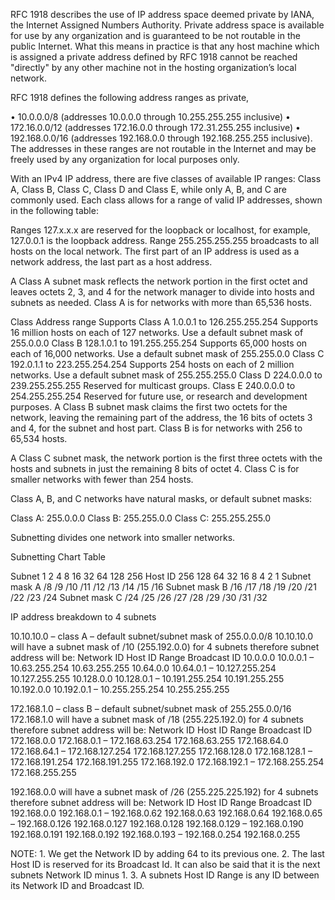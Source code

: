 RFC 1918 describes the use of IP address space deemed private by IANA, the Internet Assigned Numbers Authority. Private address space is available for use by any organization and is guaranteed to be not routable in the public Internet. What this means in practice is that any host machine which is assigned a private address defined by RFC 
1918 cannot be reached "directly" by any other machine not in the hosting organization’s local network. 
 
RFC 1918 defines the following address ranges as private, 
 
• 10.0.0.0/8 (addresses 10.0.0.0 through 10.255.255.255 inclusive) • 172.16.0.0/12 (addresses 172.16.0.0 through 172.31.255.255 inclusive) • 192.168.0.0/16 (addresses 192.168.0.0 through 192.168.255.255 inclusive). The addresses in these ranges are not routable in the Internet and may be freely used by any organization for local purposes only. 
 
With an IPv4 IP address, there are five classes of available IP ranges: Class A, Class B, Class C, Class D and Class E, while only A, B, and C are commonly used.  Each class allows for a range of valid IP addresses, shown in the following table: 
 
Ranges 127.x.x.x are reserved for the loopback or localhost, for example, 127.0.0.1 is the loopback address. Range 255.255.255.255 broadcasts to all hosts on the local network. The first part of an IP address is used as a network address, the last part as a host address.  
 
A Class A subnet mask reflects the network portion in the first octet and leaves octets 2, 3, and 4 for the network manager to divide into hosts and subnets as needed. Class A is for networks with more than 65,536 hosts. 
 
Class Address range Supports 
Class A 1.0.0.1 to 126.255.255.254 
Supports 16 million hosts on each of 127 networks. Use a default subnet mask of 255.0.0.0 
Class B 128.1.0.1 to 191.255.255.254 
Supports 65,000 hosts on each of 16,000 networks. Use a default subnet mask of 255.255.0.0 
Class C 192.0.1.1 to 223.255.254.254 
Supports 254 hosts on each of 2 million networks. Use a default subnet mask of 255.255.255.0 
Class D 224.0.0.0 to 239.255.255.255 
Reserved for multicast groups. 
Class E 240.0.0.0 to 254.255.255.254 
Reserved for future use, or research and development purposes. 
A Class B subnet mask claims the first two octets for the network, leaving the remaining part of the address, the 16 bits of octets 3 and 4, for the subnet and host part. Class B is for networks with 256 to 65,534 hosts. 
 
A Class C subnet mask, the network portion is the first three octets with the hosts and subnets in just the remaining 8 bits of octet 4. Class C is for smaller networks with fewer than 254 hosts. 
 
Class A, B, and C networks have natural masks, or default subnet masks: 
 
Class A: 255.0.0.0 Class B: 255.255.0.0 Class C: 255.255.255.0 
 
Subnetting divides one network into smaller networks. 
 
Subnetting Chart Table 
 
Subnet 1 2 4 8 16 32 64 128 256 Host ID 256 128 64 32 16 8 4 2 1 Subnet mask A /8 /9 /10 /11 /12 /13 /14 /15 /16 Subnet mask B /16 /17 /18 /19 /20 /21 /22 /23 /24 Subnet mask C /24 /25 /26 /27 /28 /29 /30 /31 /32 
 
IP address breakdown to 4 subnets 
 
10.10.10.0 – class A – default subnet/subnet mask of 255.0.0.0/8 10.10.10.0 will have a subnet mask of /10 (255.192.0.0) for 4 subnets therefore subnet address will be: Network ID Host ID Range Broadcast ID 10.0.0.0 10.0.0.1 – 10.63.255.254 10.63.255.255 10.64.0.0 10.64.0.1 – 10.127.255.254 10.127.255.255 10.128.0.0 10.128.0.1 – 10.191.255.254 10.191.255.255 10.192.0.0 10.192.0.1 – 10.255.255.254 10.255.255.255 
 
172.168.1.0 – class B – default subnet/subnet mask of 255.255.0.0/16 
172.168.1.0 will have a subnet mask of /18 (255.225.192.0) for 4 subnets therefore subnet address will be: Network ID Host ID Range Broadcast ID 172.168.0.0 172.168.0.1 – 172.168.63.254 172.168.63.255 172.168.64.0 172.168.64.1 – 172.168.127.254 172.168.127.255 172.168.128.0 172.168.128.1 – 172.168.191.254 172.168.191.255 172.168.192.0 172.168.192.1 – 172.168.255.254 172.168.255.255 
 
192.168.0.0 will have a subnet mask of /26 (255.225.225.192) for 4 subnets therefore subnet address will be: Network ID Host ID Range Broadcast ID 192.168.0.0 192.168.0.1 – 192.168.0.62 192.168.0.63 192.168.0.64 192.168.0.65 – 192.168.0.126 192.168.0.127 192.168.0.128 192.168.0.129 – 192.168.0.190 192.168.0.191 192.168.0.192 192.168.0.193 – 192.168.0.254 192.168.0.255 
 
NOTE: 1. We get the Network ID by adding 64 to its previous one. 2. The last Host ID is reserved for its Broadcast Id. It can also be said that it is the next subnets Network ID minus 1. 3. A subnets Host ID Range is any ID between its Network ID and Broadcast ID. 